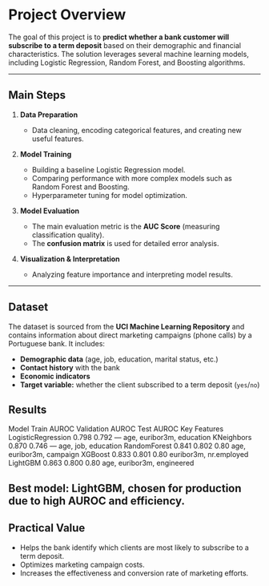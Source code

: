 # Project Overview

The goal of this project is to **predict whether a bank customer will subscribe to a term deposit** based on their demographic and financial characteristics. The solution leverages several machine learning models, including Logistic Regression, Random Forest, and Boosting algorithms.

---

## Main Steps

1. **Data Preparation**
    - Data cleaning, encoding categorical features, and creating new useful features.

2. **Model Training**
    - Building a baseline Logistic Regression model.
    - Comparing performance with more complex models such as Random Forest and Boosting.
    - Hyperparameter tuning for model optimization.

3. **Model Evaluation**
    - The main evaluation metric is the **AUC Score** (measuring classification quality).
    - The **confusion matrix** is used for detailed error analysis.

4. **Visualization & Interpretation**
    - Analyzing feature importance and interpreting model results.

---

## Dataset

The dataset is sourced from the **UCI Machine Learning Repository** and contains information about direct marketing campaigns (phone calls) by a Portuguese bank. It includes:

- **Demographic data** (age, job, education, marital status, etc.)
- **Contact history** with the bank
- **Economic indicators**
- **Target variable:** whether the client subscribed to a term deposit (`yes`/`no`)

## Results
Model	Train AUROC	Validation AUROC	Test AUROC	Key Features
LogisticRegression	0.798	0.792	—	age, euribor3m, education
KNeighbors	0.870	0.746	—	age, job, education
RandomForest	0.841	0.802	0.80	age, euribor3m, campaign
XGBoost	0.833	0.801	0.80	euribor3m, nr.employed
LightGBM	0.863	0.800	0.80	age, euribor3m, engineered

Best model: LightGBM, chosen for production due to high AUROC and efficiency.
---

## Practical Value

- Helps the bank identify which clients are most likely to subscribe to a term deposit.
- Optimizes marketing campaign costs.
- Increases the effectiveness and conversion rate of marketing efforts.
